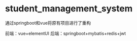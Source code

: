 # student_management_system
通过springboot和vue将原有项目进行了重构

前端：vue+elementUI
后端：springboot+mybatis+redis+jwt